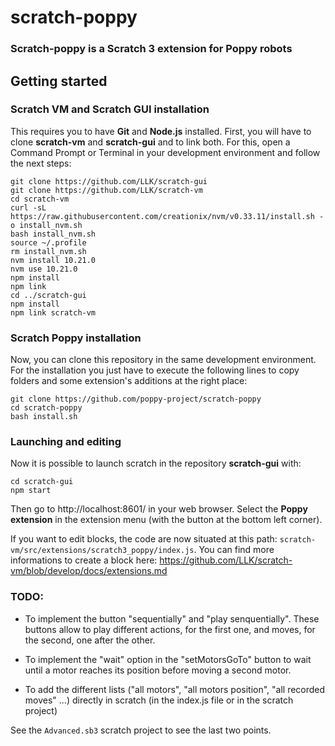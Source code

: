 # scratch-poppy
### Scratch-poppy is a Scratch 3 extension for Poppy robots

## Getting started

### Scratch VM and Scratch GUI installation

This requires you to have **Git** and **Node.js** installed.
First, you will have to clone **scratch-vm** and **scratch-gui** and to link both. For this, open a Command Prompt or Terminal in your development environment and follow the next steps:

    git clone https://github.com/LLK/scratch-gui
    git clone https://github.com/LLK/scratch-vm
    cd scratch-vm
    curl -sL https://raw.githubusercontent.com/creationix/nvm/v0.33.11/install.sh -o install_nvm.sh
    bash install_nvm.sh
    source ~/.profile
    rm install_nvm.sh
    nvm install 10.21.0
    nvm use 10.21.0
    npm install
    npm link
    cd ../scratch-gui
    npm install
    npm link scratch-vm


### Scratch Poppy installation

Now, you can clone this repository in the same development environment. For the installation you just have to execute the following lines to copy folders and some extension's additions at the right place:

    git clone https://github.com/poppy-project/scratch-poppy
    cd scratch-poppy
    bash install.sh



### Launching and editing

Now it is possible to launch scratch in the repository **scratch-gui** with: 
    
    cd scratch-gui
    npm start

Then go to http://localhost:8601/ in your web browser.
Select the **Poppy extension** in the extension menu (with the button at the bottom left corner).

If you want to edit blocks, the code are now situated  at this path: `scratch-vm/src/extensions/scratch3_poppy/index.js`. You can find more informations to create a block here: https://github.com/LLK/scratch-vm/blob/develop/docs/extensions.md

### TODO:

* To implement the button "sequentially" and "play senquentially". These buttons allow to play different actions, for the first one, and moves, for the second, one after the other.

* To implement the "wait" option in the "setMotorsGoTo" button to wait until a motor reaches its position before moving a second motor.

* To add the different lists ("all motors", "all motors position", "all recorded moves" ...) directly in scratch (in the index.js file or in the scratch project)

See the `Advanced.sb3` scratch project to see the last two points.
